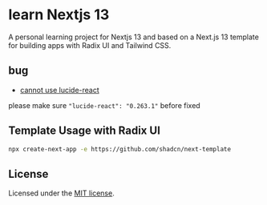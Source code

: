 # learn Nextjs 13

A personal learning project for Nextjs 13 and based on a Next.js 13 template for building apps with Radix UI and Tailwind CSS.

## bug

- [cannot use lucide-react](https://github.com/lucide-icons/lucide/issues/1482)

please make sure ```"lucide-react": "0.263.1"``` before fixed


## Template Usage with Radix UI

```bash
npx create-next-app -e https://github.com/shadcn/next-template
```

## License

Licensed under the [MIT license](https://github.com/shadcn/ui/blob/main/LICENSE.md).
